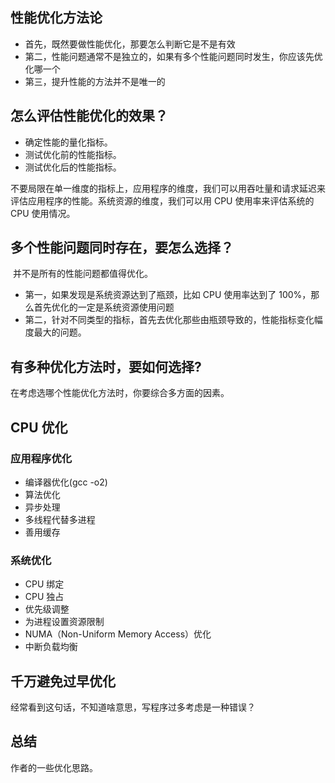 ##  性能优化方法论

+ 首先，既然要做性能优化，那要怎么判断它是不是有效
+ 第二，性能问题通常不是独立的，如果有多个性能问题同时发生，你应该先优化哪一个
+ 第三，提升性能的方法并不是唯一的

## 怎么评估性能优化的效果？

+ 确定性能的量化指标。
+ 测试优化前的性能指标。
+ 测试优化后的性能指标。

不要局限在单一维度的指标上，应用程序的维度，我们可以用吞吐量和请求延迟来评估应用程序的性能。系统资源的维度，我们可以用 CPU 使用率来评估系统的 CPU 使用情况。

## 多个性能问题同时存在，要怎么选择？

​		并不是所有的性能问题都值得优化。

+ 第一，如果发现是系统资源达到了瓶颈，比如 CPU 使用率达到了 100%，那么首先优化的一定是系统资源使用问题
+ 第二，针对不同类型的指标，首先去优化那些由瓶颈导致的，性能指标变化幅度最大的问题。

## 有多种优化方法时，要如何选择?

在考虑选哪个性能优化方法时，你要综合多方面的因素。

## CPU 优化

### 应用程序优化

+ 编译器优化(gcc -o2)
+ 算法优化
+ 异步处理
+ 多线程代替多进程
+ 善用缓存

### 系统优化

+ CPU 绑定
+ CPU 独占
+ 优先级调整
+ 为进程设置资源限制
+ NUMA（Non-Uniform Memory Access）优化
+ 中断负载均衡

## 千万避免过早优化

经常看到这句话，不知道啥意思，写程序过多考虑是一种错误？

## 总结

作者的一些优化思路。